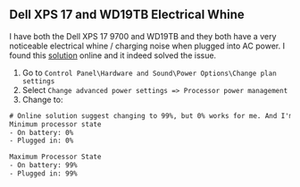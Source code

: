 ## Dell XPS 17 and WD19TB Electrical Whine
I have both the Dell XPS 17 9700 and WD19TB and they both have a very noticeable electrical whine / charging noise when plugged into AC power. I found this [solution](https://www.dell.com/community/XPS/XPS-17-9700-Charging-noise/td-p/7669861/page/2) online and it indeed solved the issue.

1. Go to `Control Panel\Hardware and Sound\Power Options\Change plan settings`
2. Select `Change advanced power settings => Processor power management`
3. Change to:
```txt
# Online solution suggest changing to 99%, but 0% works for me. And I'm afraid minimum 99% kills my battery very fast.
Minimum processor state
- On battery: 0%
- Plugged in: 0%

Maximum Processor State
- On battery: 99%
- Plugged in: 99%
```
